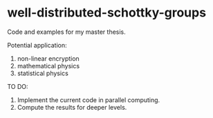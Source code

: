# well-distributed-schottky-groups
Code and examples for my master thesis.

Potential application:
1) non-linear encryption 
2) mathematical physics
3) statistical physics

TO DO:
1) Implement the current code in parallel computing.
2) Compute the results for deeper levels.

